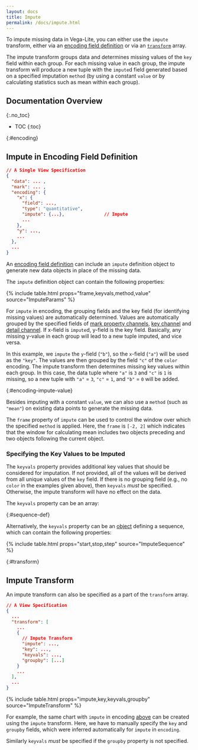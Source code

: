 ```yaml
---
layout: docs
title: Impute
permalink: /docs/impute.html
---
```


To impute missing data in Vega-Lite, you can either use the `impute` transform, either via an [encoding field definition](#encoding) or via an [`transform`](#transform) array.

The impute transform groups data and determines missing values of the `key` field within each group. For each missing value in each group, the impute transform will produce a new tuple with the `impute`d field generated based on a specified imputation `method` (by using a constant `value` or by calculating statistics such as mean within each group).

## Documentation Overview

{:.no_toc}

<!-- prettier-ignore -->
- TOC
{:toc}

{:#encoding}

## Impute in Encoding Field Definition

```json
// A Single View Specification
{
  "data": ... ,
  "mark": ... ,
  "encoding": {
    "x": {
      "field": ...,
      "type": "quantitative",
      "impute": {...},               // Impute
      ...
    },
    "y": ...,
    ...
  },
  ...
}
```

An [encoding field definition](encoding.html#field-def) can include an `impute` definition object to generate new data objects in place of the missing data.

The `impute` definition object can contain the following properties:

{% include table.html props="frame,keyvals,method,value" source="ImputeParams" %}

For `impute` in encoding, the grouping fields and the key field (for identifying missing values) are automatically determined. Values are automatically grouped by the specified fields of [mark property channels](encoding.html#mark-prop), [key channel](encoding.html#key) and [detail channel](encoding.html#detail). If x-field is `impute`d, y-field is the key field. Basically, any missing y-value in each group will lead to a new tuple imputed, and vice versa.

In this example, we `impute` the `y`-field (`"b"`), so the `x`-field (`"a"`) will be used as the `"key"`. The values are then grouped by the field `"c"` of the `color` encoding. The impute transform then determines missing key values within each group. In this case, the data tuple where `"a"` is `3` and `"c"` is `1` is missing, so a new tuple with `"a"` = `3`, `"c"` = `1`, and `"b"` = `0` will be added.

{:#encoding-impute-value}

<div class="vl-example" data-name="line_impute_value"></div>

Besides imputing with a constant `value`, we can also use a `method` (such as `"mean"`) on existing data points to generate the missing data.

<div class="vl-example" data-name="line_impute_method"></div>

The `frame` property of `impute` can be used to control the window over which the specified `method` is applied. Here, the `frame` is `[-2, 2]` which indicates that the window for calculating mean includes two objects preceding and two objects following the current object.

<div class="vl-example" data-name="line_impute_frame"></div>

### Specifying the Key Values to be Imputed

The `keyvals` property provides additional key values that should be considered for imputation. If not provided, all of the values will be derived from all unique values of the `key` field. If there is no grouping field (e.g., no `color` in the examples given above), then `keyvals` _must_ be specified. Otherwise, the impute transform will have no effect on the data.

The `keyvals` property can be an array:

<div class="vl-example" data-name="line_encoding_impute_keyvals"></div>

{:#sequence-def}

Alternatively, the `keyvals` property can be an [object](#sequence-def) defining a sequence, which can contain the following properties:

{% include table.html props="start,stop,step" source="ImputeSequence" %}

<div class="vl-example" data-name="line_encoding_impute_keyvals_sequence"></div>

{:#transform}

## Impute Transform

An impute transform can also be specified as a part of the `transform` array.

```json
// A View Specification
{
  ...
  "transform": [
    ...
    {
      // Impute Transform
      "impute": ...,
      "key": ...,
      "keyvals": ...,
      "groupby": [...]
    }
    ...
  ],
  ...
}
```

{% include table.html props="impute,key,keyvals,groupby" source="ImputeTransform" %}

For example, the same chart with `impute` in encoding [above]("#encoding-impute-value") can be created using the `impute` transform. Here, we have to manually specify the `key` and `groupby` fields, which were inferred automatically for `impute` in `encoding`.

<div class="vl-example" data-name="line_impute_transform_value"></div>

<div class="vl-example" data-name="line_impute_transform_frame"></div>

Similarly `keyvals` _must_ be specified if the `groupby` property is not specified.

<div class="vl-example" data-name="line_impute_keyvals"></div>
